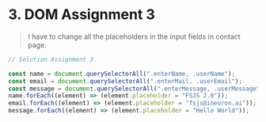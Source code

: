 # 3. DOM Assignment 3
>I have to change all the placeholders in the input fields in contact page.

```javascript
// Solution Assignment 3

const name = document.querySelectorAll(".enterName, .userName");
const email = document.querySelectorAll(".enterMail, .userEmail");
const message = document.querySelectorAll(".enterMessage, .userMessage");
name.forEach((element) => (element.placeholder = "FSJS 2.0"));
email.forEach((element) => (element.placeholder = "fsjs@ineuron.ai"));
message.forEach((element) => (element.placeholder = "Hello World"));
```